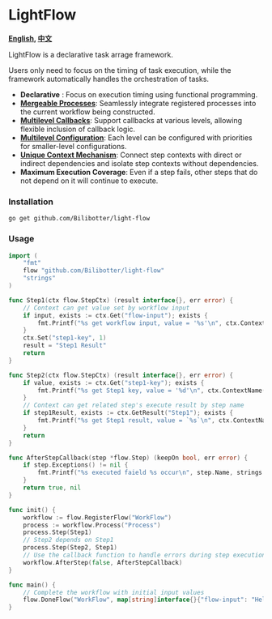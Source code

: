 # LightFlow

**[English](README.md),  [中文](README.cn.md)**

LightFlow is a declarative task arrage framework.

Users only need to focus on the timing of task execution, while the framework automatically handles the orchestration of tasks.

- **Declarative** : Focus on execution timing using functional programming.
- **[Mergeable Processes](./merge.md)**: Seamlessly integrate registered processes into the current workflow being constructed.
- **[Multilevel Callbacks](./callback.md)**: Support callbacks at various levels, allowing flexible inclusion of callback logic.
- **[Multilevel Configuration](./config.md)**: Each level can be configured with priorities for smaller-level configurations.
- **[Unique Context Mechanism](./context.md)**: Connect step contexts with direct or indirect dependencies and isolate step contexts without dependencies.
- **Maximum Execution Coverage**: Even if a step fails, other steps that do not depend on it will continue to execute.

### Installation

```
go get github.com/Bilibotter/light-flow
```

### Usage

```go
import (
	"fmt"
	flow "github.com/Bilibotter/light-flow"
	"strings"
)

func Step1(ctx flow.StepCtx) (result interface{}, err error) {
	// Context can get value set by workflow input
	if input, exists := ctx.Get("flow-input"); exists {
		fmt.Printf("%s get workflow input, value = '%s'\n", ctx.ContextName(), input.(string))
	}
	ctx.Set("step1-key", 1)
	result = "Step1 Result"
	return
}

func Step2(ctx flow.StepCtx) (result interface{}, err error) {
	if value, exists := ctx.Get("step1-key"); exists {
		fmt.Printf("%s get Step1 key, value = '%d'\n", ctx.ContextName(), value.(int))
	}
	// Context can get related step's execute result by step name
	if step1Result, exists := ctx.GetResult("Step1"); exists {
		fmt.Printf("%s get Step1 result, value = `%s`\n", ctx.ContextName(), step1Result.(string))
	}
	return
}

func AfterStepCallback(step *flow.Step) (keepOn bool, err error) {
	if step.Exceptions() != nil {
		fmt.Printf("%s executed faield %s occur\n", step.Name, strings.Join(step.Exceptions(), ","))
	}
	return true, nil
}

func init() {
	workflow := flow.RegisterFlow("WorkFlow")
	process := workflow.Process("Process")
	process.Step(Step1)
	// Step2 depends on Step1
	process.Step(Step2, Step1)
	// Use the callback function to handle errors during step execution
	workflow.AfterStep(false, AfterStepCallback)
}

func main() {
	// Complete the workflow with initial input values
	flow.DoneFlow("WorkFlow", map[string]interface{}{"flow-input": "Hello world!"})
}
```

